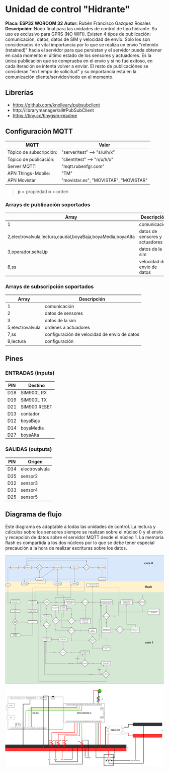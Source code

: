 # Unidad de control "Hidrante"

**Placa: ESP32 WOROOM 32**
**Autor:** Rubén Francisco Gazquez Rosales
**Descripción:** Nodo final para las unidades de control de tipo hidrante.
   Su uso es exclusivo para GPRS (NO WIFI).
   Existen 4 tipos de publicación: comunicación, datos, datos de SIM y velocidad de envío. Solo los
   son considerados de vital importancia por lo que se realiza un envío "retenido (retained)" hacia
   el servidor para que persistan y el servidor pueda obtener en cada momento el último estado de los
   sensores y actuadores. Es la única publicación que se comprueba en el envío y si no fue exitoso,
   en cada iteración se intenta volver a enviar.
   El resto de publicaciónes se consideran "en tiempo de solicitud" y su importancia esta en la 
   comunicación cliente/servidor/nodo en el momento.

## Librerías

- https://github.com/knolleary/pubsubclient
- http://librarymanager/all#PubSubClient
- https://tiny.cc/tinygsm-readme

## Configuración MQTT

| MQTT                    | Valor                                 |
| ----------------------- | ------------------------------------- |
| Tópico de subscripción: | "server/test" --> "s/u/h/x"           |
| Tópico de publicación:  | "client/test" --> "n/u/h/x"           |
| Server MQTT:            | "mqtt.rubenfgr.com"                   |
| APN Things-Mobile:      | "TM"                                  |
| APN Movistar            | "movistar.es", "MOVISTAR", "MOVISTAR" |

>**p** = propiedad
>**o** = orden

### Arrays de publicación soportados

| Array                                                       | Descripción                    |
| ----------------------------------------------------------- | ------------------------------ |
| 1                                                           | comunicación                   |
| 2,electrovalvula,lectura,caudal,boyaBaja,boyaMedia,boyaAlta | datos de sensores y actuadores |
| 3,operador,señal,ip                                         | datos de la sim                |
| 8,ss                                                        | velocidad de envio de datos    |

### Arrays de subscripción soportados

| Array            | Descripción                                  |
| ---------------- | -------------------------------------------- |
| 1                | comunicación                                 |
| 2                | datos de sensores                            |
| 3                | datos de la sim                              |
| 5,electrovalvula | ordenes a actuadores                         |
| 7,ss             | configuración de velocidad de envio de datos |
| 9,lectura        | configuración                                |

## Pines

### ENTRADAS (inputs)

| PIN | Destino      |
| --- | ------------ |
| D18 | SIM900L RX   |
| D19 | SIM900L TX   |
| D21 | SIM900 RESET |
| D13 | contador     |
| D12 | boyaBaja     |
| D14 | boyaMedia    |
| D27 | boyaAlta     |

### SALIDAS (outputs)

| PIN | Origen         |
| --- | -------------- |
| D34 | electrovalvula |
| D35 | sensor2        |
| D32 | sensor3        |
| D33 | sensor4        |
| D25 | sensor5        |

## Diagrama de flujo

Este diagrama es adaptable a todas las unidades de control. La lectura y cálculos sobre los sensores siempre se realizan sobre el núcleo 0 y el envío y recepción de datos sobre el servidor MQTT desde el núcleo 1. La memoria flash es compartida a los dos núcleos por lo que se debe tener especial precaución a la hora de realizar escrituras sobre los datos.

![Diagrama de flujo](cr4v-esp32-diagrama-de-flujo.jpg)

![Esquema](esquema.png)